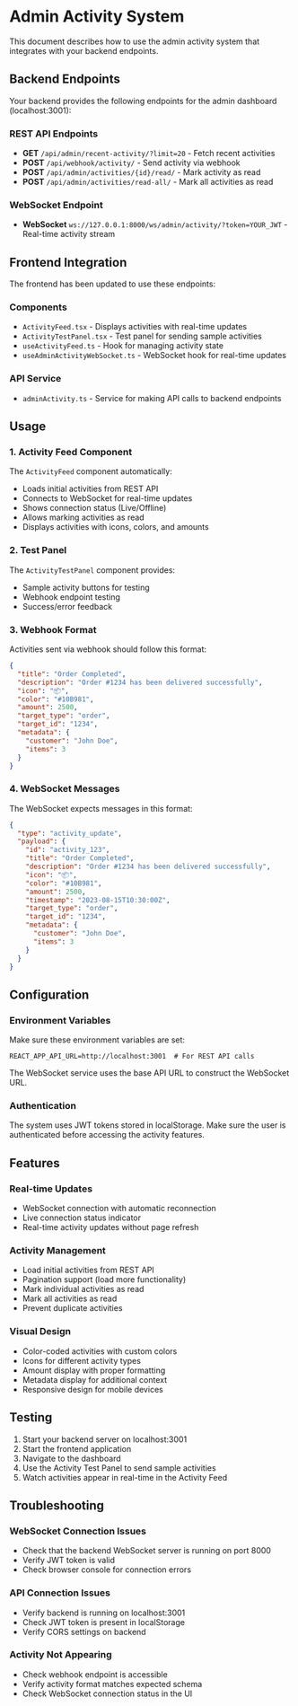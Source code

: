 # Admin Activity System

This document describes how to use the admin activity system that integrates with your backend endpoints.

## Backend Endpoints

Your backend provides the following endpoints for the admin dashboard (localhost:3001):

### REST API Endpoints
- **GET** `/api/admin/recent-activity/?limit=20` - Fetch recent activities
- **POST** `/api/webhook/activity/` - Send activity via webhook
- **POST** `/api/admin/activities/{id}/read/` - Mark activity as read
- **POST** `/api/admin/activities/read-all/` - Mark all activities as read

### WebSocket Endpoint
- **WebSocket** `ws://127.0.0.1:8000/ws/admin/activity/?token=YOUR_JWT` - Real-time activity stream

## Frontend Integration

The frontend has been updated to use these endpoints:

### Components
- `ActivityFeed.tsx` - Displays activities with real-time updates
- `ActivityTestPanel.tsx` - Test panel for sending sample activities
- `useActivityFeed.ts` - Hook for managing activity state
- `useAdminActivityWebSocket.ts` - WebSocket hook for real-time updates

### API Service
- `adminActivity.ts` - Service for making API calls to backend endpoints

## Usage

### 1. Activity Feed Component
The `ActivityFeed` component automatically:
- Loads initial activities from REST API
- Connects to WebSocket for real-time updates
- Shows connection status (Live/Offline)
- Allows marking activities as read
- Displays activities with icons, colors, and amounts

### 2. Test Panel
The `ActivityTestPanel` component provides:
- Sample activity buttons for testing
- Webhook endpoint testing
- Success/error feedback

### 3. Webhook Format
Activities sent via webhook should follow this format:

```json
{
  "title": "Order Completed",
  "description": "Order #1234 has been delivered successfully",
  "icon": "📦",
  "color": "#10B981",
  "amount": 2500,
  "target_type": "order",
  "target_id": "1234",
  "metadata": {
    "customer": "John Doe",
    "items": 3
  }
}
```

### 4. WebSocket Messages
The WebSocket expects messages in this format:

```json
{
  "type": "activity_update",
  "payload": {
    "id": "activity_123",
    "title": "Order Completed",
    "description": "Order #1234 has been delivered successfully",
    "icon": "📦",
    "color": "#10B981",
    "amount": 2500,
    "timestamp": "2023-08-15T10:30:00Z",
    "target_type": "order",
    "target_id": "1234",
    "metadata": {
      "customer": "John Doe",
      "items": 3
    }
  }
}
```

## Configuration

### Environment Variables
Make sure these environment variables are set:

```env
REACT_APP_API_URL=http://localhost:3001  # For REST API calls
```

The WebSocket service uses the base API URL to construct the WebSocket URL.

### Authentication
The system uses JWT tokens stored in localStorage. Make sure the user is authenticated before accessing the activity features.

## Features

### Real-time Updates
- WebSocket connection with automatic reconnection
- Live connection status indicator
- Real-time activity updates without page refresh

### Activity Management
- Load initial activities from REST API
- Pagination support (load more functionality)
- Mark individual activities as read
- Mark all activities as read
- Prevent duplicate activities

### Visual Design
- Color-coded activities with custom colors
- Icons for different activity types
- Amount display with proper formatting
- Metadata display for additional context
- Responsive design for mobile devices

## Testing

1. Start your backend server on localhost:3001
2. Start the frontend application
3. Navigate to the dashboard
4. Use the Activity Test Panel to send sample activities
5. Watch activities appear in real-time in the Activity Feed

## Troubleshooting

### WebSocket Connection Issues
- Check that the backend WebSocket server is running on port 8000
- Verify JWT token is valid
- Check browser console for connection errors

### API Connection Issues
- Verify backend is running on localhost:3001
- Check JWT token is present in localStorage
- Verify CORS settings on backend

### Activity Not Appearing
- Check webhook endpoint is accessible
- Verify activity format matches expected schema
- Check WebSocket connection status in the UI
